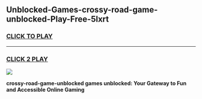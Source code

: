 
## Unblocked-Games-crossy-road-game-unblocked-Play-Free-5lxrt
<h3>
<a href="https://premium76.site?title=crossy-road-game-unblocked&ref=23A">CLICK TO PLAY</a></h3>
<hr>

<h3>
<a href="https://premium76.site?title=crossy-road-game-unblocked&ref=23A">CLICK 2 PLAY</a>
  
</h3>

<a href="https://premium76.site?title=crossy-road-game-unblocked&ref=23A"><img src="https://clearcache.store/games.png"></a>


**crossy-road-game-unblocked games unblocked: Your Gateway to Fun and Accessible Online Gaming**
